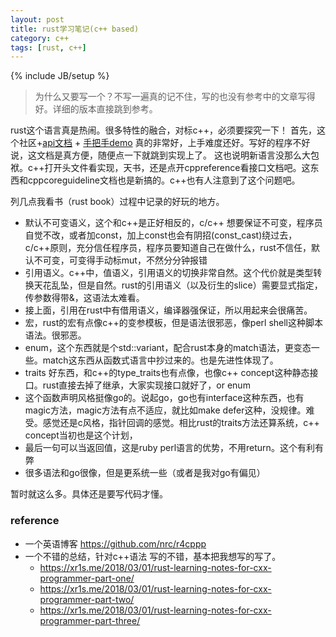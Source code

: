 ```yaml
---
layout: post
title: rust学习笔记(c++ based)
category: c++
tags: [rust, c++]
---
```

{% include JB/setup %}

>为什么又要写一个？不写一遍真的记不住，写的也没有参考中的文章写得好。详细的版本直接跳到参考。

rust这个语言真是热闹。很多特性的融合，对标c++，必须要探究一下！
首先，这个社区+[api文档](https://doc.rust-lang.org/std/) + [手把手demo](https://doc.rust-lang.org/rust-by-example/hello.html) 真的非常好，上手难度还好。写好的程序不好说，这文档是真方便，随便点一下就跳到实现上了。
这也说明新语言没那么大包袱。c++打开头文件看实现，天书，还是点开cppreference看接口文档吧。这东西和cppcoreguideline文档也是新搞的。c++也有人注意到了这个问题吧。

列几点我看书（rust book）过程中记录的好玩的地方。
- 默认不可变语义，这个和c++是正好相反的，c/c++ 想要保证不可变，程序员自觉不改，或者加const，加上const也会有阴招(const_cast)绕过去，c/c++原则，充分信任程序员，程序员要知道自己在做什么，rust不信任，默认不可变，可变得手动标mut，不然分分钟报错
- 引用语义。c++中，值语义，引用语义的切换非常自然。这个代价就是类型转换天花乱坠，但是自然。rust的引用语义（以及衍生的slice）需要显式指定，传参数得带&，这语法太难看。
- 接上面，引用在rust中有借用语义，编译器强保证，所以用起来会很痛苦。
- 宏，rust的宏有点像c++的变参模板，但是语法很邪恶，像perl shell这种脚本语法。很邪恶。
- enum，这个东西就是个std::variant，配合rust本身的match语法，更变态一些。match这东西从函数式语言中抄过来的。也是先进性体现了。
- traits 好东西，和c++的type_traits也有点像，也像c++ concept这种静态接口。rust直接去掉了继承，大家实现接口就好了，or enum
- 这个函数声明风格挺像go的。说起go，go也有interface这种东西，也有magic方法，magic方法有点不适应，就比如make defer这种，没规律。难受。感觉还是c风格，指针回调的感觉。相比rust的traits方法还算系统，c++ concept当初也是这个计划，
- 最后一句可以当返回值，这是ruby perl语言的优势，不用return。这个有利有弊
- 很多语法和go很像，但是更系统一些（或者是我对go有偏见）

暂时就这么多。具体还是要写代码才懂。

### reference
- 一个英语博客 https://github.com/nrc/r4cppp
- 一个不错的总结，针对c++语法 写的不错，基本把我想写的写了。
	- https://xr1s.me/2018/03/01/rust-learning-notes-for-cxx-programmer-part-one/
	- https://xr1s.me/2018/03/01/rust-learning-notes-for-cxx-programmer-part-two/
	- https://xr1s.me/2018/03/01/rust-learning-notes-for-cxx-programmer-part-three/


